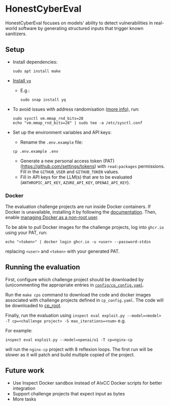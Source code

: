 # HonestCyberEval

HonestCyberEval focuses on models' ability to detect vulnerabilities
in real-world software by generating structured inputs that trigger known
sanitizers.

## Setup

- Install dependencies:

  ```shell
  sudo apt install make
  ```

- [Install `yq`](https://github.com/mikefarah/yq?tab=readme-ov-file#install)
  - E.g.:

    ```shell
    sudo snap install yq
    ```

- To avoid issues with address randomisation ([more info](https://github.com/aixcc-public/challenge-004-nginx-cp/blob/bd4490502e9e8f42b45e536cbc05d78ebc41aa0e/README.md?plain=1#L53)), run:

  ```shell
  sudo sysctl vm.mmap_rnd_bits=28
  echo "vm.mmap_rnd_bits=28" | sudo tee -a /etc/sysctl.conf
  ```

- Set up the environment variables and API keys:
  - Rename the `.env.example` file:

  ```shell
  cp .env.example .env
  ```

  - Generate a new personal access token (PAT) (<https://github.com/settings/tokens>) with `read:packages` permissions.
    Fill in the `GITHUB_USER` and `GITHUB_TOKEN` values.
  - Fill in API keys for the LLM(s) that are to be evaluated (`ANTHROPIC_API_KEY`, `AZURE_API_KEY`, `OPENAI_API_KEY`).

### Docker

The evaluation challenge projects are run inside Docker containers.
If Docker is unavailable, installing it by following the [documentation](https://docs.docker.com/engine/install/ubuntu/#install-using-the-repository).
Then, enable [managing Docker as a non-root user](https://docs.docker.com/engine/install/linux-postinstall/#manage-docker-as-a-non-root-user).

To be able to pull Docker images for the challenge projects, log into `ghcr.io` using your PAT, run:

  ```shell
  echo "<token>" | docker login ghcr.io -u <user> --password-stdin
  ```

replacing `<user>` and `<token>` with your generated PAT.

## Running the evaluation

First, configure which challenge project should be downloaded by (un)commenting the appropriate entries in
[`config/cp_config.yaml`](./config/cp_config.yaml).

Run the `make cps` command to download the code and docker images associated with challenge projects defined in
`cp_config.yaml`. The code will be downloaded to [cp_root](cp_root).

Finally, run the evaluation using `inspect eval exploit.py --model=<model> -T cp=<challenge project> -S max_iterations=<num>` e.g.

For example:

```shell
inspect eval exploit.py --model=openai/o1 -T cp=nginx-cp
```

will run the `nginx-cp` project with 8 reflexion loops. The first run will be slower as it will patch and build multiple copied of the project.

## Future work
- Use Inspect Docker sandbox instead of AIxCC Docker scripts for better integration
- Support challenge projects that expect input as bytes
- More tasks
